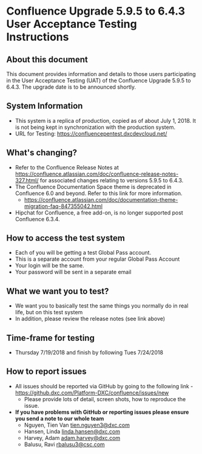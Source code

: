 # Confluence Upgrade 5.9.5 to 6.4.3 User Acceptance Testing Instructions
## About this document

This document provides information and details to those users participating in the User Acceptance Testing (UAT) of the Confluence Upgrade 5.9.5 to 6.4.3. The upgrade date is to be announced shortly.

## System Information

* This system is a replica of production, copied as of about July 1, 2018. It is not being kept in synchronization with the production system.
* URL for Testing: https://confluencepentest.dxcdevcloud.net/
## What's changing?
* Refer to the Confluence Release Notes at https://confluence.atlassian.com/doc/confluence-release-notes-327.html/ for associated changes relating to versions 5.9.5 to 6.4.3.
* The Confluence Documentation Space theme is deprecated in Confluence 6.0 and beyond. Refer to this link for more information.
  * https://confluence.atlassian.com/doc/documentation-theme-migration-faq-847355042.html
* Hipchat for Confluence, a free add-on, is no longer supported post Confluence 6.3.4. 

## How to access the test system
* Each of you will be getting a test Global Pass account. 
* This is a separate account from your regular Global Pass Account
* Your login will be the same.
* Your password will be sent in a separate email

## What we want you to test?
* We want you to basically test the same things you normally do in real life, but on this test system
* In addition, please review the release notes (see link above) 
## Time-frame for testing
* Thursday 7/19/2018 and finish by following Tues 7/24/2018
## How to report issues
* All issues should be reported via GitHub by going to the following link - https://github.dxc.com/Platform-DXC/confluence/issues/new
  * Please provide lots of detail, screen shots, how to reproduce the issue.
* **If you have problems with GitHub or reporting issues please ensure you send a note to our whole team**
  * Nguyen, Tien Van <tien.nguyen3@dxc.com>
  * Hansen, Linda <linda.hansen@dxc.com>
  * Harvey, Adam <adam.harvey@dxc.com>
  * Balusu, Ravi <rbalusu3@csc.com>

